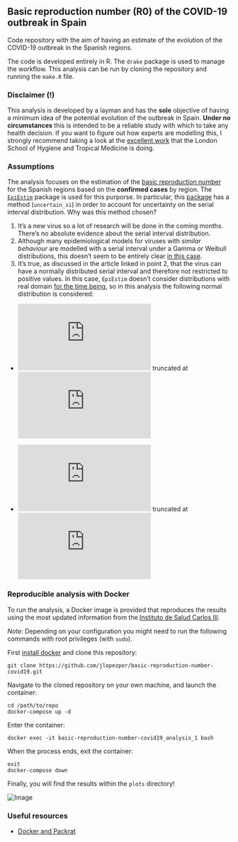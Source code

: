 
## Basic reproduction number (R0) of the COVID-19 outbreak in Spain

Code repository with the aim of having an estimate of the evolution of
the COVID-19 outbreak in the Spanish regions.

The code is developed entirely in R. The `drake` package is used to
manage the workflow. This analysis can be run by cloning the repository
and running the `make.R` file.

### Disclaimer (\!)

This analysis is developed by a layman and has the **sole** objective of
having a minimum idea of the potential evolution of the outbreak in
Spain. **Under no circumstances** this is intended to be a reliable
study with which to take any health decision. If you want to figure out
how experts are modelling this, I strongly recommend taking a look at
the [excellent
work](https://cmmid.github.io/topics/covid19/current-patterns-transmission/global-time-varying-transmission.html)
that the London School of Hygiene and Tropical Medicine is doing.

### Assumptions

The analysis focuses on the estimation of the [basic reproduction
number](https://en.wikipedia.org/wiki/Basic_reproduction_number) for the
Spanish regions based on the **confirmed cases** by region. The
[`EpiEstim`](https://cran.r-project.org/web/packages/EpiEstim/index.html)
package is used for this purporse. In particular, this
[package](https://cran.r-project.org/web/packages/EpiEstim/vignettes/demo.html)
has a method (`uncertain_si`) in order to account for uncertainty on the
serial interval distribution. Why was this method chosen?

1.  It’s a new virus so a lot of research will be done in the coming
    months. There’s no absolute evidence about the serial interval
    distribution.
2.  Although many epidemiological models for viruses with *similar
    behaviour* are modelled with a serial interval under a Gamma or
    Weibull distributions, this doesn’t seem to be entirely clear [in
    this case](https://wwwnc.cdc.gov/eid/article/26/6/20-0357_article).
3.  It’s true, as discussed in the article linked in point 2, that the
    virus can have a normally distributed serial interval and therefore
    not restricted to positive values. In this case, `EpiEstim` doesn’t
    consider distributions with real domain [for the time
    being](https://github.com/annecori/EpiEstim/issues/90), so in this
    analysis the following normal distribution is
    considered:

<!-- end list -->

  - ![equation](https://latex.codecogs.com/gif.latex?%5Cmu%20%5Csim%20N%283.96%2C%202%29)
    truncated at
    ![equation](https://latex.codecogs.com/gif.latex?%5B1%2C%206%5D)

  - ![equation](https://latex.codecogs.com/gif.latex?%5Csigma%20%5Csim%20N%284.75%2C%201%29)
    truncated at
    ![equation](https://latex.codecogs.com/gif.latex?%5B2.5%2C%206%5D)

### Reproducible analysis with Docker

To run the analysis, a Docker image is provided that reproduces the
results using the most updated information from the [Instituto de Salud
Carlos III](https://covid19.isciii.es).

*Note:* Depending on your configuration you might need to run the
following commands with root privileges (with `sudo`).

First [install docker](https://docs.docker.com/install/) and clone this
repository:

    git clone https://github.com/jlopezper/basic-reproduction-number-covid19.git

Navigate to the cloned repository on your own machine, and launch the
container:

    cd /path/to/repo
    docker-compose up -d

Enter the container:

    docker exec -it basic-reproduction-number-covid19_analysis_1 bash

When the process ends, exit the container:

    exit
    docker-compose down

Finally, you will find the results within the `plots` directory\!

![Image](https://i.imgur.com/GQNCv8M.png)

### Useful resources

  - [Docker and
    Packrat](https://www.joelnitta.com/post/docker-and-packrat/)
